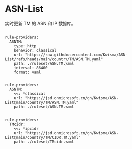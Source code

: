 
# ASN-List

实时更新 TM 的 ASN 和 IP 数据库。

<pre><code class="language-javascript">
rule-providers:
  ASNTM:
    type: http
    behavior: classical
    url: "https://raw.githubusercontent.com/Kwisma/ASN-List/refs/heads/main/country/TM/ASN.TM.yaml"
    path: ./ruleset/ASN.TM.yaml
    interval: 86400
    format: yaml
</code></pre>

<pre><code class="language-javascript">
rule-providers:
  ASNTM:
    <<: *classical
    url: "https://jsd.onmicrosoft.cn/gh/Kwisma/ASN-List@main/country/TM/ASN.TM.yaml"
    path: ./ruleset/ASN.TM.yaml
</code></pre>

<pre><code class="language-javascript">
rule-providers:
  TMcidr:
    <<: *ipcidr
    url: "https://jsd.onmicrosoft.cn/gh/Kwisma/ASN-List@main/country/TM/CIDR.TM.yaml"
    path: ./ruleset/TMcidr.yaml
</code></pre>